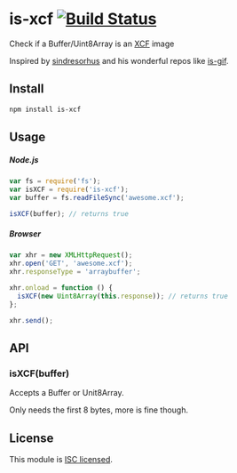 is-xcf [![Build Status](https://travis-ci.org/pskupinski/is-xcf.svg?branch=master)](https://travis-ci.org/pskupinski/is-xcf)
======

Check if a Buffer/Uint8Array is an [XCF] image

Inspired by [sindresorhus](https://github.com/sindresorhus) and his wonderful repos like [is-gif](https://github.com/sindresorhus/is-gif).

## Install

```sh
npm install is-xcf
```

## Usage


##### Node.js

```js
var fs = require('fs');
var isXCF = require('is-xcf');
var buffer = fs.readFileSync('awesome.xcf');

isXCF(buffer); // returns true
```

##### Browser

```js
var xhr = new XMLHttpRequest();
xhr.open('GET', 'awesome.xcf');
xhr.responseType = 'arraybuffer';

xhr.onload = function () {
  isXCF(new Uint8Array(this.response)); // returns true
};

xhr.send();
```

## API

### isXCF(buffer)

Accepts a Buffer or Unit8Array.

Only needs the first 8 bytes, more is fine though.

## License

This module is [ISC licensed](https://github.com/pskupinski/is-xcf/blob/master/LICENSE).


[XCF]: http://en.wikipedia.org/wiki/XCF_(file_format)
